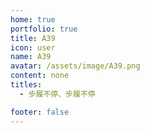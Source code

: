 ```yaml
---
home: true
portfolio: true
title: A39
icon: user
name: A39
avatar: /assets/image/A39.png
content: none
titles:
  - 步履不停、步履不停

footer: false
---
```

